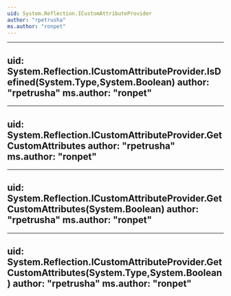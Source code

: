 ```yaml
---
uid: System.Reflection.ICustomAttributeProvider
author: "rpetrusha"
ms.author: "ronpet"
---
```


---
uid: System.Reflection.ICustomAttributeProvider.IsDefined(System.Type,System.Boolean)
author: "rpetrusha"
ms.author: "ronpet"
---

---
uid: System.Reflection.ICustomAttributeProvider.GetCustomAttributes
author: "rpetrusha"
ms.author: "ronpet"
---

---
uid: System.Reflection.ICustomAttributeProvider.GetCustomAttributes(System.Boolean)
author: "rpetrusha"
ms.author: "ronpet"
---

---
uid: System.Reflection.ICustomAttributeProvider.GetCustomAttributes(System.Type,System.Boolean)
author: "rpetrusha"
ms.author: "ronpet"
---
